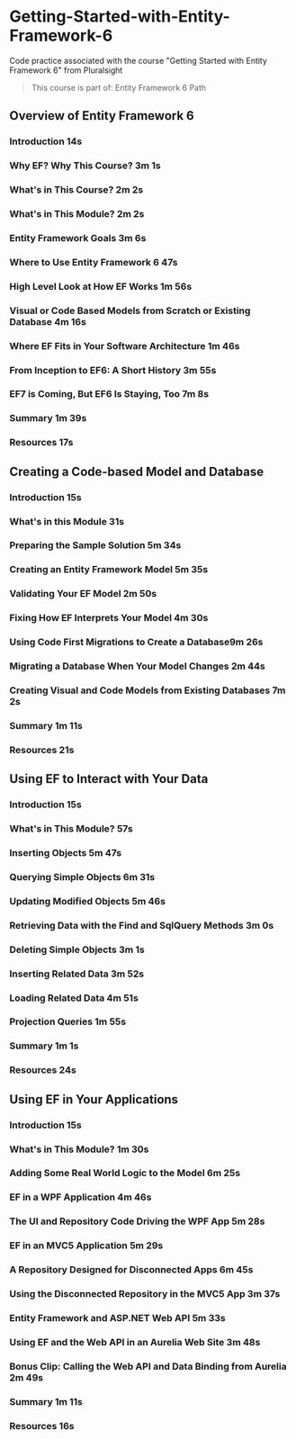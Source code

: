 # Getting-Started-with-Entity-Framework-6
Code practice associated with the course "Getting Started with Entity Framework 6" from Pluralsight 

> This course is part of: Entity Framework 6 Path


## Overview of Entity Framework 6 
### Introduction 14s
### Why EF? Why This Course? 3m 1s
### What's in This Course? 2m 2s
### What's in This Module? 2m 2s
### Entity Framework Goals 3m 6s
### Where to Use Entity Framework 6 47s
### High Level Look at How EF Works 1m 56s
### Visual or Code Based Models from Scratch or Existing Database 4m 16s
### Where EF Fits in Your Software Architecture 1m 46s
### From Inception to EF6: A Short History 3m 55s
### EF7 is Coming, But EF6 Is Staying, Too 7m 8s
### Summary 1m 39s
### Resources 17s

## Creating a Code-based Model and Database
### Introduction 15s
### What's in this Module 31s
### Preparing the Sample Solution 5m 34s
### Creating an Entity Framework Model 5m 35s
### Validating Your EF Model 2m 50s
### Fixing How EF Interprets Your Model 4m 30s
### Using Code First Migrations to Create a Database9m 26s
### Migrating a Database When Your Model Changes 2m 44s
### Creating Visual and Code Models from Existing Databases 7m 2s
### Summary 1m 11s
### Resources 21s

## Using EF to Interact with Your Data
### Introduction 15s
### What's in This Module? 57s
### Inserting Objects 5m 47s
### Querying Simple Objects 6m 31s
### Updating Modified Objects 5m 46s
### Retrieving Data with the Find and SqlQuery Methods 3m 0s
### Deleting Simple Objects 3m 1s
### Inserting Related Data 3m 52s
### Loading Related Data 4m 51s
### Projection Queries 1m 55s
### Summary 1m 1s
### Resources 24s

## Using EF in Your Applications
### Introduction 15s
### What's in This Module? 1m 30s
### Adding Some Real World Logic to the Model 6m 25s
### EF in a WPF Application 4m 46s
### The UI and Repository Code Driving the WPF App 5m 28s
### EF in an MVC5 Application 5m 29s
### A Repository Designed for Disconnected Apps 6m 45s
### Using the Disconnected Repository in the MVC5 App 3m 37s
### Entity Framework and ASP.NET Web API 5m 33s
### Using EF and the Web API in an Aurelia Web Site 3m 48s
### Bonus Clip: Calling the Web API and Data Binding from Aurelia 2m 49s
### Summary 1m 11s
### Resources 16s
